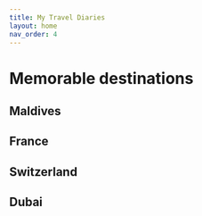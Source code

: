 ```yaml
---
title: My Travel Diaries
layout: home
nav_order: 4
---
```


# Memorable destinations


## Maldives

## France


## Switzerland

## Dubai

